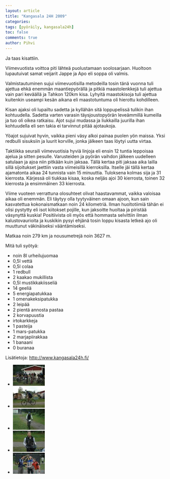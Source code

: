 ```yaml
---
layout: article
title: "Kangasala 24H 2009"
categories:
tags: [pyöräily, kangasala24h]
toc: false
comments: true
author: Pihvi
---
```


Ja taas kisattiin.

Viimevuotista voittoa piti lähteä puolustamaan soolosarjaan. Huoltoon
lupautuivat samat veijarit Jappe ja Apo eli soppa oli valmis.

Valmistautuminen sujui viimevuotisilla metodeilla tosin tänä vuonna tuli
ajettua ehkä enemmän maantiepyörällä ja pitkiä maastolenkkejä tuli
ajettua vain pari keväällä ja Tahkon 120km kisa. Lyhyitä maastokisoja
tuli ajettua kuitenkin useampi kesän aikana eli maastotuntuma oli
hierottu kohdilleen.

Kisan ajaksi oli lupailtu sadetta ja kyllähän sitä loppupelissä tulikin
ihan kohtuudella. Sadetta varten varasin täysjoustopyörän leveämmillä
kumeilla ja tuo oli oikea ratkaisu. Ajot sujui mudassa ja liukkailla
juurilla ihan kohtuudella eli sen takia ei tarvinnut pitää ajotaukoja.

Yöajot sujuivat hyvin, vaikka pieni väsy alkoi painaa puolen yön maissa.
Yksi redbulli sisuksiin ja luurit korville, jonka jälkeen taas löytyi
uutta virtaa.

Taktiikka seuraili viimevuotisia hyviä linjoja eli ensin 12 tuntia
leppoisaa ajelua ja sitten pesulle. Varusteiden ja pyörän vaihdon
jälkeen uudelleen satulaan ja ajoa niin pitkään kuin jaksaa. Tällä
kertaa piti jaksaa aika lailla sillä sijoitukset jaettiin vasta
viimeisillä kierroksilla. Itselle jäi tällä kertaa ajamatonta aikaa 24
tunnista vain 15 minuuttia. Tuloksena kolmas sija ja 31 kierrosta.
Kärjessä oli tiukkaa kisaa, koska neljäs ajoi 30 kierrosta, toinen 32
kierrosta ja ensimmäinen 33 kierrosta.

Viime vuoteen verrattuna olosuhteet olivat haastavammat, vaikka valoisaa
aikaa oli enemmän. Eli täytyy olla tyytyväinen omaan ajoon, kun sain
kasvatettua kokonaismatkaan noin 24 kilometriä. Ilman huoltotiimiä tähän
ei olisi pystytty eli isot kiitokset pojille, kun jaksoitte huoltaa ja
piristää väsynyttä kuskia! Positiivista oli myös että hommasta
selvittiin ilman kalustovaurioita ja kuskikin pysyi ehjänä tosin loppu
kisasta letkeä ajo oli muuttunut väkinäiseksi vääntämiseksi.

Matkaa noin 279 km ja nousumetrejä noin 3627 m.

Mitä tuli syötyä:

- noin 8l urheilujuomaa
- 0,5l vettä
- 0,5l colaa
- 1 redbull
- 2 kaakao mukillista
- 0,5l mustikkakiisseliä
- 14 geeliä
- 5 energiapatukkaa
- 1 omenakeksipatukka
- 2 leipää
- 2 pientä annosta pastaa
- 2 korvapuustia
- irtokarkkeja
- 1 pasteija
- 1 mars-patukka
- 2 marjapiirakkaa
- 1 banaani
- 0 buranaa

Lisätietoja: <http://www.kangasala24h.fi/>

<div class="th-grid image-gallery" markdown="1">

- [![](/images/kangasala-24h-2009/Thumbnails/DSC_2160.JPG)](/images/kangasala-24h-2009/DSC_2160.JPG)
- [![](/images/kangasala-24h-2009/Thumbnails/DSC_2166.JPG)](/images/kangasala-24h-2009/DSC_2166.JPG)
- [![](/images/kangasala-24h-2009/Thumbnails/DSC_2174.JPG)](/images/kangasala-24h-2009/DSC_2174.JPG)
- [![](/images/kangasala-24h-2009/Thumbnails/DSC_2181.JPG)](/images/kangasala-24h-2009/DSC_2181.JPG)
- [![](/images/kangasala-24h-2009/Thumbnails/DSC_2182.JPG)](/images/kangasala-24h-2009/DSC_2182.JPG)

</div>
